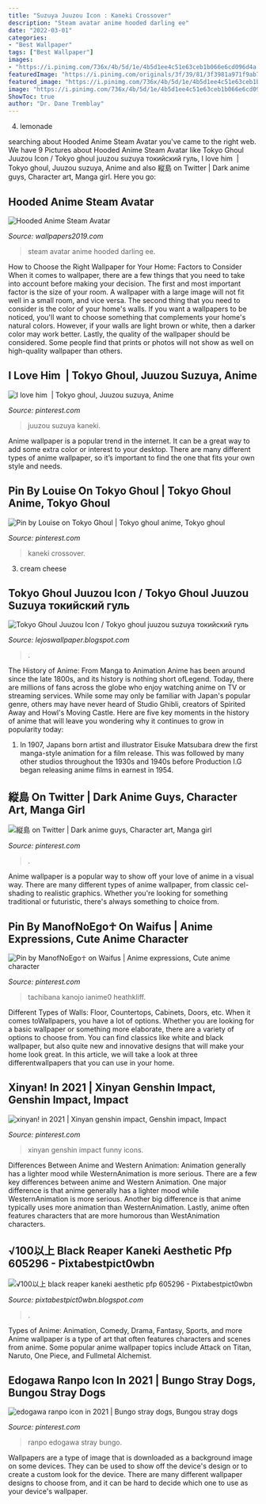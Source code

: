 ```yaml
---
title: "Suzuya Juuzou Icon : Kaneki Crossover"
description: "Steam avatar anime hooded darling ee"
date: "2022-03-01"
categories:
- "Best Wallpaper"
tags: ["Best Wallpaper"]
images:
- "https://i.pinimg.com/736x/4b/5d/1e/4b5d1ee4c51e63ceb1b066e6cd096d4a.jpg"
featuredImage: "https://i.pinimg.com/originals/3f/39/81/3f3981a971f9ab73f5227e79bd4458b3.jpg"
featured_image: "https://i.pinimg.com/736x/4b/5d/1e/4b5d1ee4c51e63ceb1b066e6cd096d4a.jpg"
image: "https://i.pinimg.com/736x/4b/5d/1e/4b5d1ee4c51e63ceb1b066e6cd096d4a.jpg"
ShowToc: true
author: "Dr. Dane Tremblay"
---
```



4. lemonade 

	

		
searching about Hooded Anime Steam Avatar you've came to the right web. We have 9 Pictures about Hooded Anime Steam Avatar like Tokyo Ghoul Juuzou Icon / Tokyo ghoul juuzou suzuya токийский гуль, I love him ️ | Tokyo ghoul, Juuzou suzuya, Anime and also 縦島 on Twitter | Dark anime guys, Character art, Manga girl. Here you go:
		
    
## Hooded Anime Steam Avatar

<img loading=lazy src="https://i.pinimg.com/originals/e7/f8/94/e7f894e66dc4f103d4190c30ef789489.jpg" onerror="this.onerror=null;this.src='https://tse4.mm.bing.net/th?id=OIP.9Xq3gVuZksvtDlsFA0PuMQHaHa&amp;pid=15.1';" alt="Hooded Anime Steam Avatar">

_Source: wallpapers2019.com_

>steam avatar anime hooded darling ee. 

	

How to Choose the Right Wallpaper for Your Home: Factors to Consider
When it comes to wallpaper, there are a few things that you need to take into account before making your decision. The first and most important factor is the size of your room. A wallpaper with a large image will not fit well in a small room, and vice versa. 
The second thing that you need to consider is the color of your home's walls. If you want a wallpapers to be noticed, you'll want to choose something that complements your home's natural colors. However, if your walls are light brown or white, then a darker color may work better. 
Lastly, the quality of the wallpaper should be considered. Some people find that prints or photos will not show as well on high-quality wallpaper than others.

    
## I Love Him ️ | Tokyo Ghoul, Juuzou Suzuya, Anime

<img loading=lazy src="https://i.pinimg.com/originals/3f/39/81/3f3981a971f9ab73f5227e79bd4458b3.jpg" onerror="this.onerror=null;this.src='https://tse1.mm.bing.net/th?id=OIP.PFbk1WzT1cYZ2g9Ir_U19AHaHa&amp;pid=15.1';" alt="I love him ️ | Tokyo ghoul, Juuzou suzuya, Anime">

_Source: pinterest.com_

>juuzou suzuya kaneki. 

	

Anime wallpaper is a popular trend in the internet. It can be a great way to add some extra color or interest to your desktop. There are many different types of anime wallpaper, so it’s important to find the one that fits your own style and needs.

    
## Pin By Louise On Tokyo Ghoul | Tokyo Ghoul Anime, Tokyo Ghoul

<img loading=lazy src="https://i.pinimg.com/originals/4e/5b/b2/4e5bb2b0e74c2bbfd523f5dc99db9ea7.jpg" onerror="this.onerror=null;this.src='https://tse2.mm.bing.net/th?id=OIP.j7CvsbrLoYgqqvvshhP19gHaEK&amp;pid=15.1';" alt="Pin by Louise on Tokyo Ghoul | Tokyo ghoul anime, Tokyo ghoul">

_Source: pinterest.com_

>kaneki crossover. 

	

3. cream cheese 

    
## Tokyo Ghoul Juuzou Icon / Tokyo Ghoul Juuzou Suzuya токийский гуль

<img loading=lazy src="https://cdn141.picsart.com/332490797074201.jpg" onerror="this.onerror=null;this.src='https://tse2.mm.bing.net/th?id=OIP.zqLZj-65WyjVW8xRF0ZSCAHaHa&amp;pid=15.1';" alt="Tokyo Ghoul Juuzou Icon / Tokyo ghoul juuzou suzuya токийский гуль">

_Source: lejoswallpaper.blogspot.com_

>. 

	

The History of Anime: From Manga to Animation
Anime has been around since the late 1800s, and its history is nothing short ofLegend. Today, there are millions of fans across the globe who enjoy watching anime on TV or streaming services. While some may only be familiar with Japan's popular genre, others may have never heard of Studio Ghibli, creators of Spirited Away and Howl's Moving Castle. Here are five key moments in the history of anime that will leave you wondering why it continues to grow in popularity today:
1) In 1907, Japans born artist and illustrator Eisuke Matsubara drew the first manga-style animation for a film release. This was followed by many other studios throughout the 1930s and 1940s before Production I.G began releasing anime films in earnest in 1954.

    
## 縦島 On Twitter | Dark Anime Guys, Character Art, Manga Girl

<img loading=lazy src="https://i.pinimg.com/originals/ff/c1/e3/ffc1e355905cc623b4fb61cab57909e6.jpg" onerror="this.onerror=null;this.src='https://tse3.mm.bing.net/th?id=OIP.3_gVMsL3sf1_gJjdTGSQMgHaGM&amp;pid=15.1';" alt="縦島 on Twitter | Dark anime guys, Character art, Manga girl">

_Source: pinterest.com_

>. 

	

Anime wallpaper is a popular way to show off your love of anime in a visual way. There are many different types of anime wallpaper, from classic cel-shading to realistic graphics. Whether you're looking for something traditional or futuristic, there's always something to choice from.

    
## Pin By ManofNoEgo☥ On Waifus | Anime Expressions, Cute Anime Character

<img loading=lazy src="https://i.pinimg.com/originals/90/dd/5b/90dd5b7cc8771859ca052569a7bde3c3.gif" onerror="this.onerror=null;this.src='https://tse1.mm.bing.net/th?id=OIP.kN1bfMh3GFnKBSVpp73jwwAAAA&amp;pid=15.1';" alt="Pin by ManofNoEgo☥ on Waifus | Anime expressions, Cute anime character">

_Source: pinterest.com_

>tachibana kanojo ianime0 heathkliff. 

	

Different Types of Walls: Floor, Countertops, Cabinets, Doors, etc.
When it comes toWallpapers, you have a lot of options. Whether you are looking for a basic wallpaper or something more elaborate, there are a variety of options to choose from. You can find classics like white and black wallpaper, but also quite new and innovative designs that will make your home look great. In this article, we will take a look at three differentwallpapers that you can use in your home.

    
## Xinyan! In 2021 | Xinyan Genshin Impact, Genshin Impact, Impact

<img loading=lazy src="https://i.pinimg.com/736x/4b/5d/1e/4b5d1ee4c51e63ceb1b066e6cd096d4a.jpg" onerror="this.onerror=null;this.src='https://tse3.mm.bing.net/th?id=OIP.3m037cGqbiPHGtsEBo0kvAHaHa&amp;pid=15.1';" alt="xinyan! in 2021 | Xinyan genshin impact, Genshin impact, Impact">

_Source: pinterest.com_

>xinyan genshin impact funny icons. 

	

Differences Between Anime and Western Animation: Animation generally has a lighter mood while WesternAnimation is more serious.
There are a few key differences between anime and Western Animation. One major difference is that anime generally has a lighter mood while WesternAnimation is more serious. Another big difference is that anime typically uses more animation than WesternAnimation. Lastly, anime often features characters that are more humorous than WestAnimation characters.

    
## √100以上 Black Reaper Kaneki Aesthetic Pfp 605296 - Pixtabestpict0wbn

<img loading=lazy src="https://wallpaperaccess.com/full/3287074.jpg" onerror="this.onerror=null;this.src='https://tse2.mm.bing.net/th?id=OIP.s_JXMe5vU9tr6znWypDh7AHaKf&amp;pid=15.1';" alt="√100以上 black reaper kaneki aesthetic pfp 605296 - Pixtabestpict0wbn">

_Source: pixtabestpict0wbn.blogspot.com_

>. 

	

Types of Anime: Animation, Comedy, Drama, Fantasy, Sports, and more
Anime wallpaper is a type of art that often features characters and scenes from anime. Some popular anime wallpaper topics include Attack on Titan, Naruto, One Piece, and Fullmetal Alchemist.

    
## Edogawa Ranpo Icon In 2021 | Bungo Stray Dogs, Bungou Stray Dogs

<img loading=lazy src="https://i.pinimg.com/736x/96/54/68/965468dee625596abb7b9e8dc26c8d2e.jpg" onerror="this.onerror=null;this.src='https://tse1.mm.bing.net/th?id=OIP.Lx3iyTP4MQ4G9sv_TlzHwQHaHa&amp;pid=15.1';" alt="edogawa ranpo icon in 2021 | Bungo stray dogs, Bungou stray dogs">

_Source: pinterest.com_

>ranpo edogawa stray bungo. 

	

Wallpapers are a type of image that is downloaded as a background image on some devices. They can be used to show off the device's design or to create a custom look for the device. There are many different wallpaper designs to choose from, and it can be hard to decide which one to use as your device's wallpaper.

